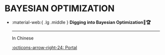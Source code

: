 # BAYESIAN OPTIMIZATION

<div class="grid cards" markdown>

-   :material-web:{ .lg .middle } __Digging into Bayesian Optimization🎯🏆__ 

    ---

    In Chinese

    [:octicons-arrow-right-24: <a href="https://www.cnblogs.com/marsggbo/p/9866764.html" target="_blank"> Portal </a>](#)

</div>